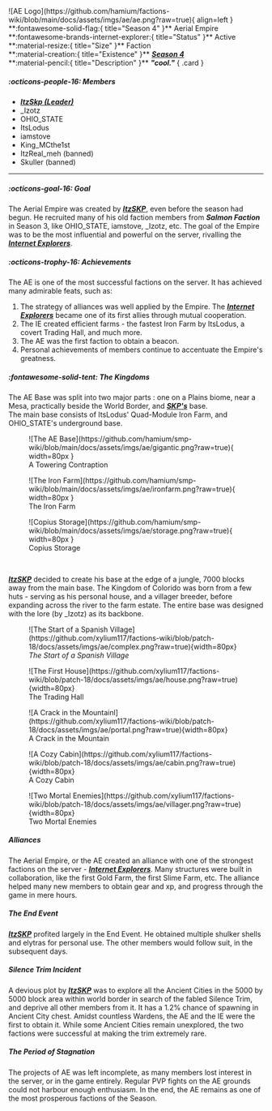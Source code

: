   <div class="grid" markdown>
![AE Logo](https://github.com/hamium/factions-wiki/blob/main/docs/assets/imgs/ae/ae.png?raw=true){ align=left }
**:fontawesome-solid-flag:{ title="Season 4" }** Aerial Empire<br>
**:fontawesome-brands-internet-explorer:{ title="Status" }** Active<br>
**:material-resize:{ title="Size" }** Faction<br>
**:material-creation:{ title="Existence" }** <b><i><a href="../../seasons/s4">Season 4</a></i></b>  <br>
**:material-pencil:{ title="Description" }** <b><i>"cool."</i></b>  
{ .card }
</div>

##### :octicons-people-16: Members
- <b><i><a href="../../players/itzskp">ItzSkp (Leader)</a></i></b>  <br>
- _Izotz <br>
- OHIO_STATE<br>
- ItsLodus<br>
- iamstove <br>
- King_MCthe1st <br>
- ItzReal_meh (banned)<br>
- Skuller (banned)<br>
___

##### :octicons-goal-16: Goal
The Aerial Empire was created by [***ItzSKP***](../players/itzskp.md), even before the season had begun. He recruited many of his old faction members from ***Salmon Faction*** in Season 3, like OHIO_STATE, iamstove, _Izotz, etc. The goal of the Empire was to be the most influential and powerful on the server, rivalling the [***Internet Explorers***](../factions/ie.md). <br>

##### :octicons-trophy-16: Achievements
The AE is one of the most successful factions on the server. It has achieved many admirable feats, such as:<br>
1. The strategy of alliances was well applied by the Empire. The [***Internet Explorers***](../factions/ie.md) became one of its first allies through mutual cooperation.<br>
2. The IE created efficient farms - the fastest Iron Farm by ItsLodus, a covert Trading Hall, and much more.<br>
3. The AE was the first faction to obtain a beacon.<br>
4. Personal achievements of members continue to accentuate the Empire's greatness.<br>

##### :fontawesome-solid-tent: The Kingdoms
The AE Base was split into two major parts : one on a Plains biome, near a Mesa, practically beside the World Border, and [***SKP's***](../players/itzskp.md) base.<br>
The main base consists of ItsLodus' Quad-Module Iron Farm, and OHIO_STATE's underground base.
<div class="grid cards" markdown>
<figure markdown="span">
  ![The AE Base](https://github.com/hamium/smp-wiki/blob/main/docs/assets/imgs/ae/gigantic.png?raw=true){ width=80px }
  <figcaption>A Towering Contraption</figcaption>
</figure>
 
<figure markdown="span">
  ![The Iron Farm](https://github.com/hamium/smp-wiki/blob/main/docs/assets/imgs/ae/ironfarm.png?raw=true){ width=80px }
  <figcaption>The Iron Farm</figcaption>
</figure>

<figure markdown="span">
  ![Copius Storage](https://github.com/hamium/smp-wiki/blob/main/docs/assets/imgs/ae/storage.png?raw=true){ width=80px }
  <figcaption>Copius Storage</figcaption>
</figure>
</div>
<br>

[***ItzSKP***](../players/itzskp.md) decided to create his base at the edge of a jungle, 7000 blocks away from the main base. The Kingdom of Colorido was born from a few huts - serving as his personal house, and a villager breeder, before expanding across the river to the farm estate. The entire base was designed with the lore (by _Izotz) as its backbone.
<div class="grid cards" markdown>
<figure markdown="span">
  ![The Start of a Spanish Village](https://github.com/xylium117/factions-wiki/blob/patch-18/docs/assets/imgs/ae/complex.png?raw=true){width=80px}
  <figcaption><i>The Start of a Spanish Village</i></figcaption>
</figure>

<figure markdown="span">
  ![The First House](https://github.com/xylium117/factions-wiki/blob/patch-18/docs/assets/imgs/ae/house.png?raw=true){width=80px}
  <figcaption>The Trading Hall</figcaption>
</figure>

<figure markdown="span">
  ![A Crack in the Mountainl](https://github.com/xylium117/factions-wiki/blob/patch-18/docs/assets/imgs/ae/portal.png?raw=true){width=80px}
  <figcaption>A Crack in the Mountain</figcaption>
</figure>

<figure markdown="span">
  ![A Cozy Cabin](https://github.com/xylium117/factions-wiki/blob/patch-18/docs/assets/imgs/ae/cabin.png?raw=true){width=80px}
  <figcaption>A Cozy Cabin</figcaption>
</figure>

<figure markdown="span">
  ![Two Mortal Enemies](https://github.com/xylium117/factions-wiki/blob/patch-18/docs/assets/imgs/ae/villager.png?raw=true){width=80px}
  <figcaption>Two Mortal Enemies</figcaption>
</figure>
</div>

##### Alliances
The Aerial Empire, or the AE created an alliance with one of the strongest factions on the server - [***Internet Explorers***](ie.md). Many structures were built in collaboration, like the first Gold Farm, the first Slime Farm, etc. The alliance helped many new members to obtain gear and xp, and progress through the game in mere hours.<br>

##### The End Event
[***ItzSKP***](../players/itzskp.md) profited largely in the End Event. He obtained multiple shulker shells and elytras for personal use. The other members would follow suit, in the subsequent days. <br>

##### Silence Trim Incident
A devious plot by [***ItzSKP***](../players/itzskp.md) was to explore all the Ancient Cities in the 5000 by 5000 block area within world border in search of the fabled Silence Trim, and deprive all other members from it. It has a 1.2% chance of spawning in Ancient City chest. Amidst countless Wardens, the AE and the IE were the first to obtain it. While some Ancient Cities remain unexplored, the two factions were successful at making the trim extremely rare.<br>

##### The Period of Stagnation
The projects of AE was left incomplete, as many members lost interest in the server, or in the game entirely. Regular PVP fights on the AE grounds could not harbour enough enthusiasm. In the end, the AE remains as one of the most prosperous factions of the Season.




